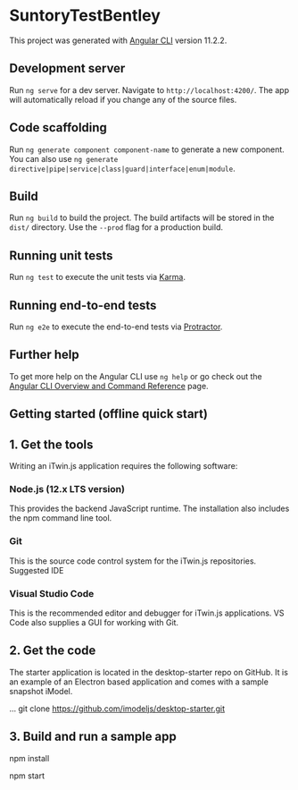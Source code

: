 # SuntoryTestBentley

This project was generated with [Angular CLI](https://github.com/angular/angular-cli) version 11.2.2.

## Development server

Run `ng serve` for a dev server. Navigate to `http://localhost:4200/`. The app will automatically reload if you change any of the source files.

## Code scaffolding

Run `ng generate component component-name` to generate a new component. You can also use `ng generate directive|pipe|service|class|guard|interface|enum|module`.

## Build

Run `ng build` to build the project. The build artifacts will be stored in the `dist/` directory. Use the `--prod` flag for a production build.

## Running unit tests

Run `ng test` to execute the unit tests via [Karma](https://karma-runner.github.io).

## Running end-to-end tests

Run `ng e2e` to execute the end-to-end tests via [Protractor](http://www.protractortest.org/).

## Further help

To get more help on the Angular CLI use `ng help` or go check out the [Angular CLI Overview and Command Reference](https://angular.io/cli) page.

## Getting started (offline quick start)

## 1. Get the tools

Writing an iTwin.js application requires the following software:

### Node.js (12.x LTS version)
This provides the backend JavaScript runtime.
The installation also includes the npm command line tool.
### Git
This is the source code control system for the iTwin.js repositories.
Suggested IDE
### Visual Studio Code
This is the recommended editor and debugger for iTwin.js applications.
VS Code also supplies a GUI for working with Git.

## 2. Get the code
The starter application is located in the desktop-starter repo on GitHub. It is an example of an Electron based application and comes with a sample snapshot iModel.

...
git clone https://github.com/imodeljs/desktop-starter.git

## 3. Build and run a sample app
npm install

npm start





